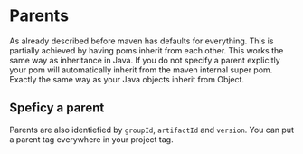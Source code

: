 # Parents

As already described before maven has defaults for everything. This is partially achieved by having poms
inherit from each other. This works the same way as inheritance in Java. If you do not specify a parent
explicitly your pom will automatically inherit from the maven internal super pom. Exactly the same way as
your Java objects inherit from Object.

## Speficy a parent

Parents are also identiefied by `groupId`, `artifactId` and `version`. You can put a parent tag everywhere
 in your project tag.
